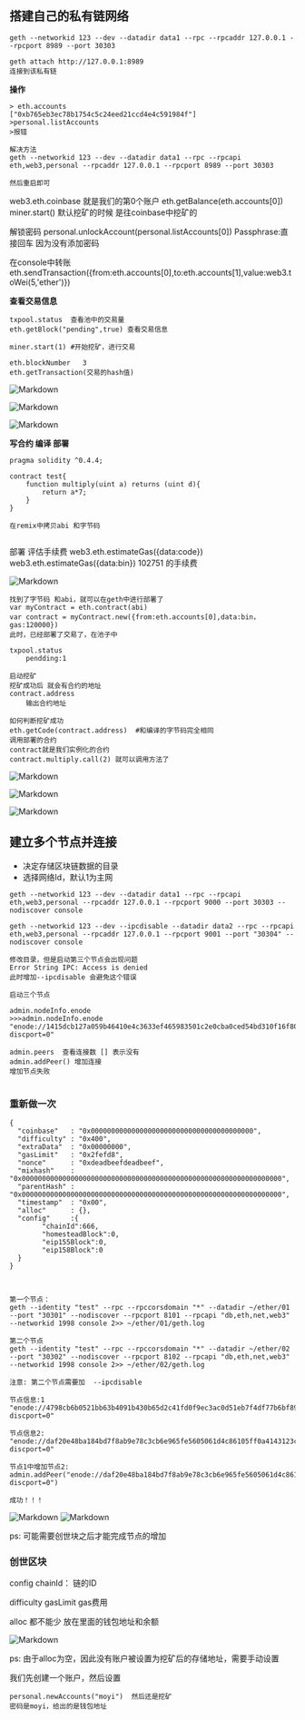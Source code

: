 ## 搭建自己的私有链网络
```
geth --networkid 123 --dev --datadir data1 --rpc --rpcaddr 127.0.0.1 --rpcport 8989 --port 30303

geth attach http://127.0.0.1:8989
连接到该私有链
```

**操作**
```
> eth.accounts
["0xb765eb3ec78b1754c5c24eed21ccd4e4c591984f"]
>personal.listAccounts
>报错

解决方法
geth --networkid 123 --dev --datadir data1 --rpc --rpcapi eth,web3,personal --rpcaddr 127.0.0.1 --rpcport 8989 --port 30303

然后重启即可

```
web3.eth.coinbase 就是我们的第0个账户
eth.getBalance(eth.accounts[0])
miner.start() 默认挖矿的时候 是往coinbase中挖矿的

解锁密码
personal.unlockAccount(personal.listAccounts[0])
Passphrase:直接回车
因为没有添加密码

在console中转账
eth.sendTransaction({from:eth.accounts[0],to:eth.accounts[1],value:web3.toWei(5,'ether')})

**查看交易信息**
```
txpool.status  查看池中的交易量
eth.getBlock("pending",true) 查看交易信息

miner.start(1) #开始挖矿，进行交易

eth.blockNumber   3
eth.getTransaction(交易的hash值)

```

![Markdown](http://i2.bvimg.com/654958/94325fa30f82d21e.png)

![Markdown](http://i4.bvimg.com/654958/4b2306cd9661b56e.png)

![Markdown](http://i4.bvimg.com/654958/5419bba326f06bf5.png)


**写合约 编译 部署**
```
pragma solidity ^0.4.4;

contract test{
    function multiply(uint a) returns (uint d){
        return a*7;
    }
}

在remix中拷贝abi 和字节码


```
部署
评估手续费
web3.eth.estimateGas({data:code})
web3.eth.estimateGas({data:bin})
102751 的手续费

![Markdown](http://i1.bvimg.com/654958/eb19b67f7b323e2f.png)

```
找到了字节码 和abi，就可以在geth中进行部署了
var myContract = eth.contract(abi)
var contract = myContract.new({from:eth.accounts[0],data:bin，gas:120000})
此时，已经部署了交易了，在池子中

txpool.status
	pendding:1

启动挖矿
挖矿成功后 就会有合约的地址
contract.address
	输出合约地址

如何判断挖矿成功
eth.getCode(contract.address)  #和编译的字节码完全相同
调用部署的合约
contract就是我们实例化的合约
contract.multiply.call(2) 就可以调用方法了

```

![Markdown](http://i4.bvimg.com/654958/d26b544317ab77f8.png)

![Markdown](http://i4.bvimg.com/654958/2f998b9ea840c0cd.png)

![Markdown](http://i4.bvimg.com/654958/bffe779cef8cb6e9.png)

## 建立多个节点并连接
* 决定存储区块链数据的目录
* 选择网络Id，默认1为主网

```
geth --networkid 123 --dev --datadir data1 --rpc --rpcapi eth,web3,personal --rpcaddr 127.0.0.1 --rpcport 9000 --port 30303 --nodiscover console

geth --networkid 123 --dev --ipcdisable --datadir data2 --rpc --rpcapi eth,web3,personal --rpcaddr 127.0.0.1 --rpcport 9001 --port "30304" --nodiscover console

修改目录，但是启动第三个节点会出现问题
Error String IPC: Access is denied
此时增加--ipcdisable 会避免这个错误

启动三个节点

admin.nodeInfo.enode
>>>admin.nodeInfo.enode
"enode://1415dcb127a059b46410e4c3633ef465983501c2e0cba0ced54bd310f16f80f4846a9b07ad3f8475e7d557867eae24558dc23f837447efb02a5cfca5ac1dc982@[::]:57199?discport=0"

admin.peers  查看连接数 [] 表示没有
admin.addPeer() 增加连接
增加节点失败


```

### 重新做一次
```
{
  "coinbase"   : "0x0000000000000000000000000000000000000000",
  "difficulty" : "0x400",
  "extraData"  : "0x00000000",
  "gasLimit"   : "0x2fefd8",
  "nonce"      : "0xdeadbeefdeadbeef",
  "mixhash"    : "0x0000000000000000000000000000000000000000000000000000000000000000",
  "parentHash" : "0x0000000000000000000000000000000000000000000000000000000000000000",
  "timestamp"  : "0x00",
  "alloc"      : {},
  "config"	   :{
  		"chainId":666,
  		"homesteadBlock":0,
  		"eip155Block":0,
  		"eip158Block":0
  }
}



第一个节点：
geth --identity "test" --rpc --rpccorsdomain "*" --datadir ~/ether/01 --port "30301" --nodiscover --rpcport 8101 --rpcapi "db,eth,net,web3" --networkid 1998 console 2>> ~/ether/01/geth.log

第二个节点
geth --identity "test" --rpc --rpccorsdomain "*" --datadir ~/ether/02 --port "30302" --nodiscover --rpcport 8102 --rpcapi "db,eth,net,web3" --networkid 1998 console 2>> ~/ether/02/geth.log

注意: 第二个节点需要加  --ipcdisable

节点信息:1
"enode://4798cb6b0521bb63b4091b430b65d2c41fd0f9ec3ac0d51eb7f4df77b6bf89e2e5c354062f6a6fd568d74c33b5937641a2e8aa7ad4073482ee69e3685e115532@[::]:30301?discport=0"

节点信息2:
"enode://daf20e48ba184bd7f8ab9e78c3cb6e965fe5605061d4c86105ff0a4143123c3a6f432cf550d49ae888714ef78cbd757bebf88f6adc5dad470021d872a4d0d1c2@[::]:30302?discport=0"

节点1中增加节点2:
admin.addPeer("enode://daf20e48ba184bd7f8ab9e78c3cb6e965fe5605061d4c86105ff0a4143123c3a6f432cf550d49ae888714ef78cbd757bebf88f6adc5dad470021d872a4d0d1c2@[::]:30302?discport=0")

成功！！！

```
![Markdown](http://i1.bvimg.com/654958/78c16ba438953406.png)
![Markdown](http://i1.bvimg.com/654958/faa70f7377941ef4.png)

ps: 可能需要创世块之后才能完成节点的增加

### 创世区块
config
	chainId： 链的ID
    
difficulty
gasLimit  gas费用

alloc 都不能少 放在里面的钱包地址和余额

![Markdown](http://i1.bvimg.com/654958/ef8dca54b16765c7.png)

ps: 由于alloc为空，因此没有账户被设置为挖矿后的存储地址，需要手动设置

我们先创建一个账户，然后设置
```
personal.newAccounts("moyi")  然后还是挖矿
密码是moyi，给出的是钱包地址


```



